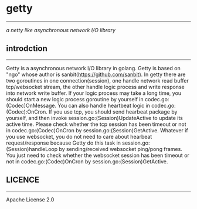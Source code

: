 # getty #
---
 *a netty like asynchronous network I/O library*

## introdction ##
---

Getty is a asynchronous network I/O library in golang. Getty is based on "ngo" whose author is sanbit(https://github.com/sanbit).
In getty there are two goroutines in one connection(session), one handle network read buffer tcp/websocket stream, the other handle logic process and write response into network write buffer. If your logic process may take a long time, you should start a new logic process goroutine by yourself in codec.go:(Codec)OnMessage.
You can also handle heartbeat logic in codec.go:(Codec):OnCron. If you use tcp, you should send hearbeat package by yourself, and then  invoke session.go:(Session)UpdateActive to update its active time. Please check whether the tcp session has been timeout or not in codec.go:(Codec)OnCron by session.go:(Session)GetActive.
Whatever if you use websocket, you do not need to care about hearbeat request/response because Getty do this task in session.go:(Session)handleLoop by sending/received websocket ping/pong frames. You just need to  check whether the websocket session has been timeout or not in codec.go:(Codec)OnCron by session.go:(Session)GetActive.

## LICENCE ##
---
Apache License 2.0


